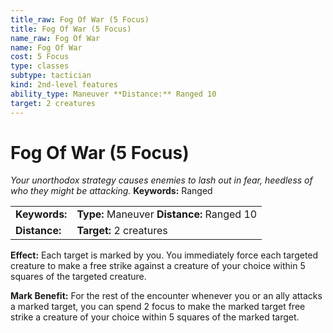 ```yaml
---
title_raw: Fog Of War (5 Focus)
title: Fog Of War (5 Focus)
name_raw: Fog Of War
name: Fog Of War
cost: 5 Focus
type: classes
subtype: tactician
kind: 2nd-level features
ability_type: Maneuver **Distance:** Ranged 10
target: 2 creatures
---
```


# Fog Of War (5 Focus)

*Your unorthodox strategy causes enemies to lash out in fear, heedless of who they might be attacking.* **Keywords:** Ranged

|               |                                            |
| :------------ | :----------------------------------------- |
| **Keywords:** | **Type:** Maneuver **Distance:** Ranged 10 |
| **Distance:** | **Target:** 2 creatures                    |

**Effect:** Each target is marked by you. You immediately force each targeted creature to make a free strike against a creature of your choice within 5 squares of the targeted creature.

**Mark Benefit:** For the rest of the encounter whenever you or an ally attacks a marked target, you can spend 2 focus to make the marked target free strike a creature of your choice within 5 squares of the marked target.
